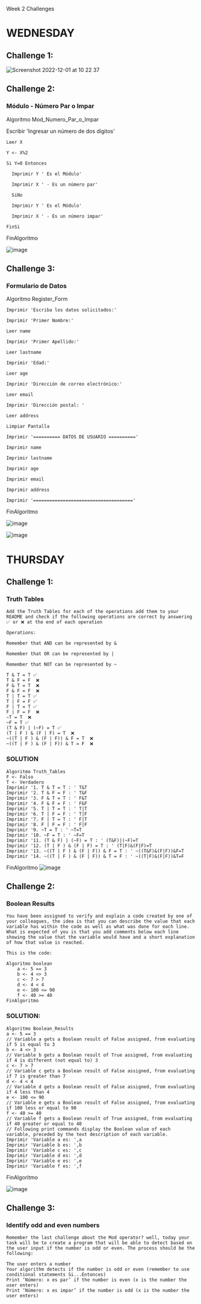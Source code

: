 Week 2 Challenges

# WEDNESDAY

## Challenge 1:
![Screenshot 2022-12-01 at 10 22 37](https://user-images.githubusercontent.com/117490820/205112016-030da876-7a7e-44d7-8cca-ba1df3399e45.png)


## Challenge 2:
### Módulo - Número Par o Impar

Algoritmo Mod_Numero_Par_o_Impar
	
  Escribir 'Ingresar un número de dos dígitos'
	
    Leer X
	
    Y <- X%2
	
    Si Y=0 Entonces
	
      Imprimir Y ' Es el Módulo'
	
      Imprimir X ' - Es un número par'
	
      SiNo
	
      Imprimir Y ' Es el Módulo'
	
      Imprimir X ' - Es un número impar'
	
    FinSi

FinAlgoritmo

![image](https://user-images.githubusercontent.com/117490820/205112302-ba346937-b5f6-46dc-91bf-d38a58e6a096.png)


## Challenge 3:
### Formulario de Datos

Algoritmo Register_Form
	
    Imprimir 'Escriba los datos solicitados:'

    Imprimir 'Primer Nombre:'

    Leer name

    Imprimir 'Primer Apellido:'

    Leer lastname

    Imprimir 'Edad:'

    Leer age

    Imprimir 'Dirección de correo electrónico:'

    Leer email

    Imprimir 'Dirección postal: '

    Leer address

    Limpiar Pantalla

    Imprimir '========== DATOS DE USUARIO =========='

    Imprimir name

    Imprimir lastname

    Imprimir age

    Imprimir email

    Imprimir address

    Imprimir '====================================='
	
FinAlgoritmo

![image](https://user-images.githubusercontent.com/117490820/205112640-526b72a8-3198-45e3-b8c5-d648acceacea.png)

![image](https://user-images.githubusercontent.com/117490820/205112735-1c3fa22c-6063-4791-84cb-7946e7d0fc02.png)


# THURSDAY

## Challenge 1:

### Truth Tables

	Add the Truth Tables for each of the operations add them to your README and check if the following operations are correct by answering ✅ or ❌ at the end of each operation

	Operations:

	Remember that AND can be represented by &

	Remember that OR can be represented by |

	Remember that NOT can be represented by ~

	T & T = T ✅ 
	T & F = F  ❌
	F & T = T  ❌
	F & F = F  ❌
	T | T = T ✅ 
	T | F = F ✅ 
	F | T = T ✅ 
	F | F = F  ❌
	~T = T  ❌
	~F = T ✅ 
	(T & F) | (~F) = T ✅ 
	(T | F ) & (F | F) = T  ❌
	~((T | F ) & (F | F)) & F = T  ❌
	~((T | F ) & (F | F)) & T = F  ❌

### SOLUTION
	Algoritmo Truth_Tables
	F <- Falso 
	T <- Verdadero
	Imprimir '1. T & T = T : ' T&T
	Imprimir '2. T & F = F : ' T&F
	Imprimir '3. F & T = T : ' F&T 
	Imprimir '4. F & F = F : ' F&F
	Imprimir '5. T | T = T : ' T|T
	Imprimir '6. T | F = F : ' T|F
	Imprimir '7. F | T = T : ' F|T
	Imprimir '8. F | F = F : ' F|F
	Imprimir '9. ~T = T : ' ~T=T
	Imprimir '10. ~F = T : ' ~F=T
	Imprimir '11. (T & F) | (~F) = T : ' (T&F)|(~F)=T
	Imprimir '12. (T | F ) & (F | F) = T : ' (T|F)&(F|F)=T
	Imprimir '13. ~((T | F ) & (F | F)) & F = T : ' ~((T&F)&(F|F))&F=T
	Imprimir '14. ~((T | F ) & (F | F)) & T = F : ' ~((T|F)&(F|F))&T=F
FinAlgoritmo
![image](https://user-images.githubusercontent.com/117490820/205188243-252a1400-c0ca-4d5a-9220-86fed22a4a19.png)


## Challenge 2:

### Boolean Results

	You have been assigned to verify and explain a code created by one of your colleagues, the idea is that you can describe the value that each variable has within the code as well as what was done for each line. What is expected of you is that you add comments below each line showing the value that the variable would have and a short explanation of how that value is reached.

	This is the code:

	Algoritmo boolean
		a <- 5 == 3
		b <- 4 <> 3
		c <- 7 > 7
		d <- 4 < 4
		e <- 100 <= 90
		f <- 40 >= 40
	FinAlgoritmo

### SOLUTION:
	Algoritmo Boolean_Results
	a <- 5 == 3
	// Variable a gets a Boolean result of False assigned, from evaluating if 5 is equal to 3
	b <- 4 <> 3
	// Variable b gets a Boolean result of True assigned, from evaluating if 4 is different (not equal to) 3
	c <- 7 > 7
	// Variable c gets a Boolean result of False assigned, from evaluating if 7 is greater than 7
	d <- 4 < 4
	// Variable d gets a Boolean result of False assigned, from evaluating if 4 less than 4
	e <- 100 <= 90
	// Variable e gets a Boolean result of False assigned, from evaluating if 100 less or equal to 90
	f <- 40 >= 40
	// Variable f gets a Boolean result of True assigned, from evaluating if 40 greater or equal to 40
	// Following print commands display the Boolean value of each variable, preceded by the text description of each variable.
	Imprimir 'Variable a es: ',a
	Imprimir 'Variable b es: ',b
	Imprimir 'Variable c es: ',c
	Imprimir 'Variable d es: ',d
	Imprimir 'Variable e es: ',e
	Imprimir 'Variable f es: ',f
FinAlgoritmo

![image](https://user-images.githubusercontent.com/117490820/205189784-097e7d64-378d-4075-90fe-06290b673eaa.png)


## Challenge 3:

### Identify odd and even numbers

	Remember the last challenge about the Mod operator? well, today your task will be to create a program that will be able to detect based on the user input if the number is odd or even. The process should be the following:

	The user enters a number
	Your algorithm detects if the number is odd or even (remember to use conditional statements Si...Entonces)
	Print ‘Número: x es par’ if the number is even (x is the number the user enters)
	Print ‘Número: x es impar’ if the number is odd (x is the number the user enters)
	
